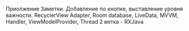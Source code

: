 Приолжение Заметки. Добавление по кнопке, выставление уровня важности. RecyclerView Adapter, Room database, LiveData, MVVM, Handler, ViewModelProvider, Thread
2 ветка - RXJava
